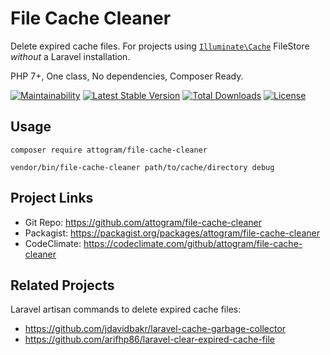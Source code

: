 # File Cache Cleaner

Delete expired cache files.  For projects using [`Illuminate\Cache`](https://github.com/illuminate/cache) FileStore *without* a Laravel installation.

PHP 7+, One class, No dependencies, Composer Ready.

[![Maintainability](https://api.codeclimate.com/v1/badges/a98629e339eeef4d56bf/maintainability)](https://codeclimate.com/github/attogram/file-cache-cleaner/maintainability)
[![Latest Stable Version](https://poser.pugx.org/attogram/file-cache-cleaner/v/stable)](https://packagist.org/packages/attogram/file-cache-cleaner)
[![Total Downloads](https://poser.pugx.org/attogram/file-cache-cleaner/downloads)](https://packagist.org/packages/attogram/file-cache-cleaner)
[![License](https://poser.pugx.org/attogram/file-cache-cleaner/license)](https://packagist.org/packages/attogram/file-cache-cleaner)

## Usage

`composer require attogram/file-cache-cleaner`

`vendor/bin/file-cache-cleaner path/to/cache/directory debug`

## Project Links

* Git Repo: <https://github.com/attogram/file-cache-cleaner>
* Packagist: <https://packagist.org/packages/attogram/file-cache-cleaner>
* CodeClimate: <https://codeclimate.com/github/attogram/file-cache-cleaner>

## Related Projects

Laravel artisan commands to delete expired cache files:

* <https://github.com/jdavidbakr/laravel-cache-garbage-collector>
* <https://github.com/arifhp86/laravel-clear-expired-cache-file>
